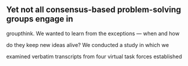## Yet not all consensus-based problem-solving groups engage in

groupthink. We wanted to learn from the exceptions — when and how

do they keep new ideas alive? We conducted a study in which we

examined verbatim transcripts from four virtual task forces established